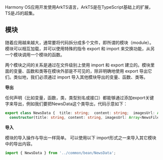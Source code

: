Harmony OS应用开发使用ArkTS语言，ArkTS是在TypeScript基础上的扩展，TS是JS的超集。

## 模块

随着应用越来越大，通常要将代码拆分成多个文件，即所谓的模块（module）。模块可以相互加载，并可以使用特殊的指令 export 和 import 来交换功能，从另一个模块调用一个模块的函数。

两个模块之间的关系是通过在文件级别上使用 import 和 export 建立的。模块里面的变量、函数和类等在模块外部是不可见的，除非明确地使用 export 导出它们。类似地，我们必须通过 import 导入其他模块导出的变量、函数、类等。

**导出**

任何声明（比如变量，函数，类，类型别名或接口）都能够通过添加export关键字来导出，例如我们要把NewsData这个类导出，代码示意如下：

```typescript
export class NewsData {  title: string;  content: string;  imagesUrl: Array<NewsFile>;  source: string;
  constructor(title: string, content: string, imagesUrl: Array<NewsFile>, source: string) {    this.title = title;    this.content = content;    this.imagesUrl = imagesUrl;    this.source = source;  }}
```

**导入**

模块的导入操作与导出一样简单。 可以使用以下 import形式之一来导入其它模块中的导出内容。

```javascript
import { NewsData } from '../common/bean/NewsData';
```





